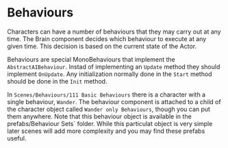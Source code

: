 # Behaviours

Characters can have a number of behaviours that they may carry out at any time. The Brain component decides which behaviour to execute at any given time. This decision is based on the current state of the Actor.

Behaviours are special MonoBehaviours that implement the `AbstractAIBehaviour`. Instad of implementing an `Update` method they should implement `OnUpdate`. Any initialization normally done in the `Start` method should be done in the `Init` method.

In `Scenes/Behaviours/111 Basic Behaviours` there is a character with a single behaviour, `Wander`. The behaviour component is attached to a child of the character object called `Wander only Behaviours`, though you can put them anywhere. Note that this behaviour object is available in the prefabs/Behaviour Sets` folder. While this particulat object is very simple later scenes will add more complexity and you may find these prefabs useful.






